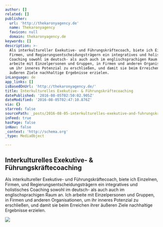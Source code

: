 ```yaml
---
author: []
related: []
publisher:
  url: 'http://thekaronyagency.de'
  name: Thekaronyagency
  favicon: null
  domain: thekaronyagency.de
keywords: []
description: >-
  Als interkultureller Exekutive- und Führungskräftecoach, biete ich Einzelnen,
  Firmen, und Regierungsentscheidungsträgern ein integratives und holistisches
  Coaching sowohl im deutsch- als auch auch im englischsprachigen Raum an. Ich
  arbeite mit Einzelpersonen und Gruppen, in Firmen und anderen Organisationen,
  um ihr inneres Potenzial zu erschließen, und damit sie beim Erreichen ihrer
  äußeren Ziele nachhaltige Ergebnisse erzielen.
inLanguage: de
app_links: []
isBasedOnUrl: 'http://thekaronyagency.de/'
title: Interkulturelles Exekutive- & Führungskräftecoaching
datePublished: '2016-08-05T02:50:02.905Z'
dateModified: '2016-08-05T02:47:10.876Z'
via: {}
starred: false
sourcePath: _posts/2016-08-05-interkulturelles-exekutive-and-fuhrungskraftecoaching.md
inFeed: true
hasPage: false
inNav: false
_context: 'http://schema.org'
_type: MediaObject

---
```

<article style=""><h1>Interkulturelles Exekutive- &amp; Führungskräftecoaching</h1><p>Als interkultureller Exekutive- und Führungskräftecoach, biete ich Einzelnen, Firmen, und Regierungsentscheidungsträgern ein integratives und holistisches Coaching sowohl im deutsch- als auch auch im englischsprachigen Raum an. Ich arbeite mit Einzelpersonen und Gruppen, in Firmen und anderen Organisationen, um ihr inneres Potenzial zu erschließen, und damit sie beim Erreichen ihrer äußeren Ziele nachhaltige Ergebnisse erzielen.</p><img src="http://thekaronyagency.de/wp-content/uploads/2015/12/cropped-Slide2.jpg" /></article>
